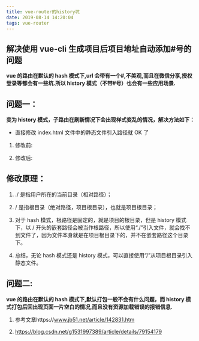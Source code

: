 ```yaml
---
title: vue-router的history坑
date: 2019-08-14 14:20:04
tags: vue-router
---
```


## 解决使用 vue-cli 生成项目后项目地址自动添加#号的问题

**vue 的路由在默认的 hash 模式下,url 会带有一个#,不美观,而且在微信分享,授权登录等都会有一些坑.所以 history 模式（不带#号）也会有一些应用场景.**

## 问题一：

**变为 history 模式，子路由在刷新情况下会出现样式变乱的情况，解决方法如下：**
<!-- more -->
- 直接修改 index.html 文件中的静态文件引入路径就 OK 了

1. 修改前:<link rel="stylesheet" href="./static/css/base.css">

2. 修改后:<link rel="stylesheet" href="/static/css/base.css">

## 修改原理：

1. ./ 是指用户所在的当前目录（相对路径）；

2. / 是指根目录（绝对路径，项目根目录），也就是项目根目录；

3. 对于 hash 模式，根路径是固定的，就是项目的根目录，但是 history 模式下，以 / 开头的嵌套路径会被当作根路径，所以使用“./”引入文件，就会找不到文件了，因为文件本身就是在项目根目录下的，并不在嵌套路径这个目录下。

4. 总结，无论 hash 模式还是 history 模式，可以直接使用“/”从项目根目录引入静态文件。

## 问题二:

**vue 的路由在默认的 hash 模式下,默认打包一般不会有什么问题，而 history 模式打包后回出现页面一片空白的情况,而且没有资源加载错误的报错信息.**

1. 参考文章https://www.jb51.net/article/142831.htm

2. https://blog.csdn.net/g1531997389/article/details/79154179

